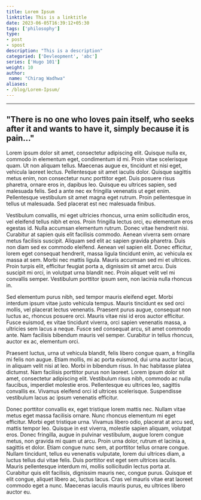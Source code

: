 ```yaml
---
title: Lorem Ipsum
linktitle: This is a linktitle
date: 2023-06-05T16:39:12+05:30
tags: ['philosophy']
type: 
- post
- spost
description: "This is a description"
categoried: ['Devleopment', 'abc']
series: ['Hugo 101']
weight: 10
author:
 name: "Chirag Wadhwa"
aliases:
- /blog/Lorem-Ipsum/
---
```


---
"There is no one who loves pain itself, who seeks after it and wants to have it, simply because it is pain..."
---

Lorem ipsum dolor sit amet, consectetur adipiscing elit. Quisque nulla ex, commodo in elementum eget, condimentum id mi. Proin vitae scelerisque quam. Ut non aliquam tellus. Maecenas augue ex, tincidunt et nisi eget, vehicula laoreet lectus. Pellentesque sit amet iaculis dolor. Quisque sagittis metus enim, non consectetur nunc porttitor eget. Duis posuere risus pharetra, ornare eros in, dapibus leo. Quisque eu ultrices sapien, sed malesuada felis. Sed a ante nec ex fringilla venenatis ut eget enim. Pellentesque vestibulum sit amet magna eget rutrum. Proin pellentesque in tellus ut malesuada. Sed placerat est nec malesuada finibus.

Vestibulum convallis, mi eget ultricies rhoncus, urna enim sollicitudin eros, vel eleifend tellus nibh et eros. Proin fringilla lectus orci, eu elementum eros egestas id. Nulla accumsan elementum rutrum. Donec vitae hendrerit nisi. Curabitur at sapien quis elit facilisis commodo. Aenean viverra sem ornare metus facilisis suscipit. Aliquam sed elit ac sapien gravida pharetra. Duis non diam sed ex commodo eleifend. Aenean vel sapien elit. Donec efficitur, lorem eget consequat hendrerit, massa ligula tincidunt enim, ac vehicula ex massa at sem. Morbi nec mattis ligula. Mauris accumsan sed mi et ultrices. Proin turpis elit, efficitur feugiat porta a, dignissim sit amet arcu. Duis suscipit mi orci, in volutpat urna blandit nec. Proin aliquet velit vel mi convallis semper. Vestibulum porttitor ipsum sem, non lacinia nulla rhoncus in.

Sed elementum purus nibh, sed tempor mauris eleifend eget. Morbi interdum ipsum vitae justo vehicula tempus. Mauris tincidunt ex sed orci mollis, vel placerat lectus venenatis. Praesent purus augue, consequat non luctus ac, rhoncus posuere orci. Mauris vitae nisi id eros auctor efficitur. Fusce euismod, ex vitae tincidunt viverra, orci sapien venenatis massa, a ultricies sem lacus a neque. Fusce sed consequat arcu, sit amet commodo ante. Nam facilisis bibendum mauris vel semper. Curabitur in tellus rhoncus, auctor ex ac, elementum orci.

Praesent luctus, urna ut vehicula blandit, felis libero congue quam, a fringilla mi felis non augue. Etiam mollis, mi ac porta euismod, dui urna auctor lacus, in aliquam velit nisi at leo. Morbi in bibendum risus. In hac habitasse platea dictumst. Nam facilisis porttitor purus non laoreet. Lorem ipsum dolor sit amet, consectetur adipiscing elit. Vestibulum risus nibh, commodo ac nulla faucibus, imperdiet molestie eros. Pellentesque eu ultrices leo, sagittis convallis ex. Vivamus eleifend orci id ultrices scelerisque. Suspendisse vestibulum lacus ac ipsum venenatis efficitur.

Donec porttitor convallis ex, eget tristique lorem mattis nec. Nullam vitae metus eget massa facilisis ornare. Nunc rhoncus elementum mi eget efficitur. Morbi eget tristique urna. Vivamus libero odio, placerat at arcu sed, mattis tempor leo. Quisque in est viverra, molestie sapien aliquam, volutpat eros. Donec fringilla, augue in pulvinar vestibulum, augue lorem congue metus, non gravida mi quam ut arcu. Proin urna dolor, rutrum et lacinia a, sagittis et dolor. Etiam congue nunc sem, at porttitor tellus ornare congue. Nullam tincidunt, tellus eu venenatis vulputate, lorem dui ultrices diam, a luctus tellus dui vitae felis. Duis porttitor est eget sem ultrices iaculis. Mauris pellentesque interdum mi, mollis sollicitudin lectus porta at. Curabitur quis elit facilisis, dignissim mauris nec, congue purus. Quisque et elit congue, aliquet libero ac, luctus lacus. Cras vel mauris vitae erat laoreet commodo eget a nunc. Maecenas iaculis mauris purus, eu ultrices libero auctor eu.


